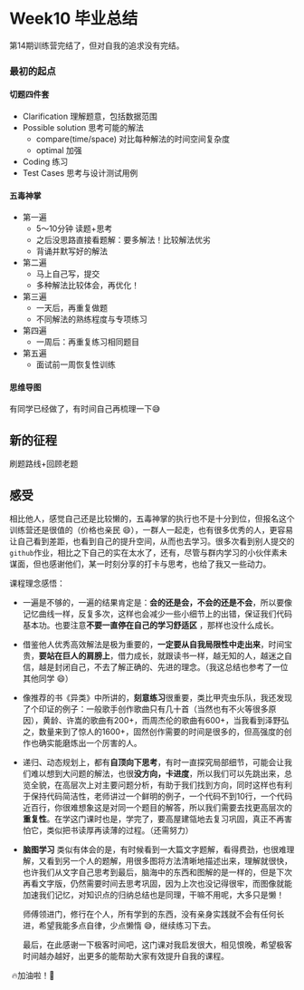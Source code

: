 # Week10 毕业总结

第14期训练营完结了，但对自我的追求没有完结。

### 最初的起点

#### 切题四件套

- Clarification 理解题意，包括数据范围
- Possible solution 思考可能的解法
  - compare(time/space) 对比每种解法的时间空间复杂度
  - optimal 加强
- Coding 练习
- Test Cases 思考与设计测试用例

#### 五毒神掌

- 第一遍
  - 5～10分钟  读题+思考
  - 之后没思路直接看题解：要多解法！比较解法优劣
  - 背诵并默写好的解法
- 第二遍
  - 马上自己写，提交
  - 多种解法比较体会，再优化！
- 第三遍
  - 一天后，再重复做题
  - 不同解法的熟练程度与专项练习
- 第四遍
  - 一周后：再重复练习相同题目
- 第五遍
  - 面试前一周恢复性训练



#### 思维导图

有同学已经做了，有时间自己再梳理一下:sweat_smile:

## 新的征程

刷题路线+回顾老题

## 感受

​		相比他人，感觉自己还是比较懒的，五毒神掌的执行也不是十分到位，但报名这个训练营还是很值的（价格也亲民 :smile:），一群人一起走，也有很多优秀的人，更容易让自己看到差距，也看到自己的提升空间，从而也去学习。很多次看到别人提交的`github`作业，相比之下自己的实在太水了，还有，尽管与群内学习的小伙伴素未谋面，但也感谢他们，某一时刻分享的打卡与思考，也给了我又一些动力。

课程理念感悟：

- 一遍是不够的，一遍的结果肯定是：**会的还是会，不会的还是不会**，所以要像记忆曲线一样，反复多次，这样也会减少一些小细节上的出错，保证我们代码基本功。也要注意**不要一直停在自己的学习舒适区** ，那样也没什么成长。

- 借鉴他人优秀高效解法是极为重要的，**一定要从自我局限性中走出来**，时间宝贵，**要站在巨人的肩膀上**，借力成长，就跟读书一样，越无知的人，越迷之自信，越是封闭自己，不去了解正确的、先进的理念。（我这总结也参考了一位其他同学 :smile:）

- 像推荐的书《异类》中所讲的，**刻意练习**很重要，类比甲壳虫乐队，我还发现了个印证的例子：一般歌手创作歌曲只有几十首（当然也有不火等很多原因），黄龄、许嵩的歌曲有200+，而周杰伦的歌曲有600+，当我看到泽野弘之，数量来到了惊人的1600+，固然创作需要的时间是很多的，但高强度的创作也确实能磨炼出一个厉害的人。

- 递归、动态规划上，都有**自顶向下思考**，有时一直探究局部细节，可能会让我们难以想到大问题的解法，也很**没方向，卡进度**，所以我们可以先跳出来，总览全貌，在高层次上对主要问题分析，有助于我们找到方向，同时这样也有利于保持代码简洁性，老师讲过一个鲜明的例子，一个代码不到10行，一个代码近百行，你很难想象这是对同一个题目的解答，所以我们需要去找更高层次的**重复性**。在学这门课时也是，学完了，要高屋建瓴地去复习巩固，真正不再害怕它，类似把书读厚再读薄的过程。（还需努力）

- **脑图学习**  类似有体会的是，有时候看到一大篇文字题解，看得费劲，也很难理解，又看到另一个人的题解，用很多图将方法清晰地描述出来，理解就很快，也许我们从文字自己思考到最后，脑海中的东西和图解的是一样的，但是下次再看文字版，仍然需要时间去思考巩固，因为上次也没记得很牢，而图像就能加速我们记忆，对知识点的归纳总结也是同理，干嘛不用呢，大多只是懒！

  
  
  师傅领进门，修行在个人，所有学到的东西，没有亲身实践就不会有任何长进，希望我能多点自律，少点懒惰  :sweat_smile:，继续练习下去。
  
  最后，在此感谢一下极客时间吧，这门课对我启发很大，相见恨晚，希望极客时间越办越好，出更多的能帮助大家有效提升自我的课程。

​		:fire:加油啦！:eyes: 